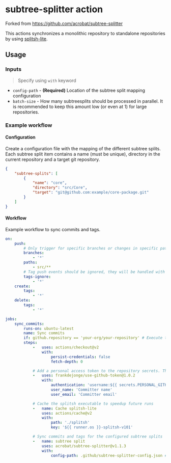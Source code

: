 # subtree-splitter action

Forked from https://github.com/acrobat/subtree-splitter

This actions synchronizes a monolithic repository to standalone repositories by using [splitsh-lite](https://github.com/splitsh/lite).

## Usage

### Inputs

> Specify using `with` keyword

* `config-path` - **(Required)** Location of the subtree split mapping configuration
* `batch-size` - How many subtreesplits should be processed in parallel. It is recommended to keep this amount low (or even at 1) for large repositories.

### Example workflow

#### Configuration

Create a configuration file with the mapping of the different subtree splits. Each subtree split item contains a name (must be unique), 
directory in the current repository and a target git repository.

```json
{
    "subtree-splits": [
        {
            "name": "core",
            "directory": "src/Core",
            "target": "git@github.com:example/core-package.git"
        }
    ]
}

```

#### Workflow

Example workflow to sync commits and tags.

```yaml
on:
    push:
        # Only trigger for specific branches or changes in specific paths.
        branches:
            - '*'
        paths:
            - src/**
        # Tag push events should be ignored, they will be handled with the create event below.
        tags-ignore:
            - '*'
    create:
        tags:
            - '*'
    delete:
        tags:
            - '*'

jobs:
    sync_commits:
        runs-on: ubuntu-latest
        name: Sync commits
        if: github.repository == 'your-org/your-repository' # Execute this workflow job only on the main repository.
        steps:
            -   uses: actions/checkout@v2
                with:
                    persist-credentials: false
                    fetch-depth: 0

            # Add a personal access token to the repository secrets. This will allow the splitter action to push the new commits
            -   uses: frankdejonge/use-github-token@1.0.2
                with:
                    authentication: 'username:${{ secrets.PERSONAL_GITHUB_TOKEN }}'
                    user_name: 'Committer name'
                    user_email: 'Committer email'

            # Cache the splitsh executable to speedup future runs
            -   name: Cache splitsh-lite
                uses: actions/cache@v2
                with:
                    path: './splitsh'
                    key: '${{ runner.os }}-splitsh-v101'

            # Sync commits and tags for the configured subtree splits
            -   name: subtree split
                uses: acrobat/subtree-splitter@v1.1.3
                with:
                    config-path: .github/subtree-splitter-config.json # Reference the location where you saved your config file
```
